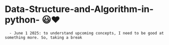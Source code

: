 # Data-Structure-and-Algorithm-in-python- 😃:heart:

      


      - June 1 2025: to understand upcoming concepts, I need to be good at something more. So, taking a break

